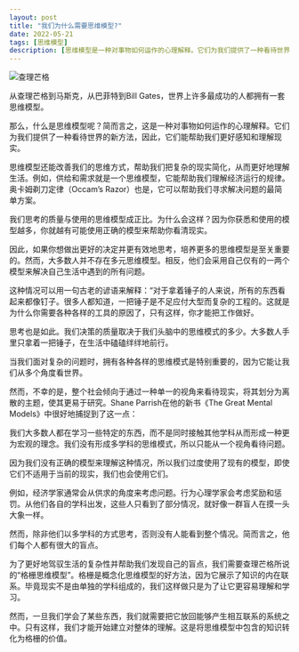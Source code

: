 ```yaml
---
layout: post
title: "我们为什么需要思维模型?"
date: 2022-05-21
tags: [思维模型]
description: [思维模型是一种对事物如何运作的心理解释。它们为我们提供了一种看待世界的新方法，因此，它们能帮助我们更好感知和理解现实。]
---
```


![查理芒格](https://tva1.sinaimg.cn/large/e6c9d24egy1h2g1kw642dj20i20c1my1.jpg)

从查理芒格到马斯克，从巴菲特到Bill Gates，世界上许多最成功的人都拥有一套思维模型。

那么，什么是思维模型呢？简而言之，这是一种对事物如何运作的心理解释。它们为我们提供了一种看待世界的新方法，因此，它们能帮助我们更好感知和理解现实。

思维模型还能改善我们的思维方式，帮助我们把复杂的现实简化，从而更好地理解生活。例如，供给和需求就是一个思维模型，它能帮助我们理解经济运行的规律。奥卡姆剃刀定律（Occam’s Razor）也是，它可以帮助我们寻求解决问题的最简单方案。

我们思考的质量与使用的思维模型成正比。为什么会这样？因为你获悉和使用的模型越多，你就越有可能使用正确的模型来帮助你看清现实。

因此，如果你想做出更好的决定并更有效地思考，培养更多的思维模型是至关重要的。然而，大多数人并不存在多元思维模型。相反，他们会采用自己仅有的一两个模型来解决自己生活中遇到的所有问题。

这种情况可以用一句古老的谚语来解释：“对于拿着锤子的人来说，所有的东西看起来都像钉子。很多人都知道，一把锤子是不足应付大型而复杂的工程的。这就是为什么你需要各种各样的工具的原因了，只有这样，你才能把工作做好。

思考也是如此。我们决策的质量取决于我们头脑中的思维模式的多少。大多数人手里只拿着一把锤子，在生活中磕磕绊绊地前行。

当我们面对复杂的问题时，拥有各种各样的思维模式是特别重要的，因为它能让我们从多个角度看世界。

然而，不幸的是，整个社会倾向于通过一种单一的视角来看待现实，将其划分为离散的主题，使其更易于研究。Shane Parrish在他的新书《The Great Mental Models》中很好地捕捉到了这一点：

我们大多数人都在学习一些特定的东西，而不是同时接触其他学科从而形成一种更为宏观的理念。我们没有形成多学科的思维模式，所以只能从一个视角看待问题。

因为我们没有正确的模型来理解这种情况，所以我们过度使用了现有的模型，即使它们不适用于当前的现实，我们也会使用它们。

例如，经济学家通常会从供求的角度来考虑问题。行为心理学家会考虑奖励和惩罚。从他们各自的学科出发，这些人只看到了部分情况，就好像一群盲人在摸一头大象一样。

然而，除非他们以多学科的方式思考，否则没有人能看到整个情况。简而言之，他们每个人都有很大的盲点。

为了更好地驾驭生活的复杂性并帮助我们发现自己的盲点，我们需要查理芒格所说的“格栅思维模型”。格栅是概念化思维模型的好方法，因为它展示了知识的内在联系。毕竟现实不是由单独的学科组成的，我们这样做只是为了让它更容易理解和学习。

然而，一旦我们学会了某些东西，我们就需要把它放回能够产生相互联系的系统之中。只有这样，我们才能开始建立对整体的理解。这是将思维模型中包含的知识转化为格栅的价值。